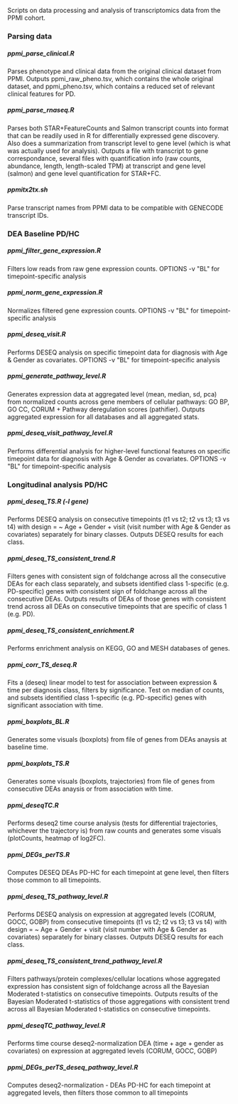 Scripts on data processing and analysis of transcriptomics data from the PPMI cohort. 

### Parsing data

##### ppmi_parse_clinical.R
Parses phenotype and clinical data from the original clinical dataset from PPMI. Outputs ppmi_raw_pheno.tsv, which contains the whole original dataset, and ppmi_pheno.tsv, which contains a reduced set of relevant clinical features for PD.

##### ppmi_parse_rnaseq.R
Parses both STAR+FeatureCounts and Salmon transcript counts into format that can be readily used in R for differentially expressed gene discovery. Also does a summarization from transcript level to gene level (which is what was actually used for analysis). Outputs a file with transcript to gene correspondance, several files with quantification info (raw counts, abundance, length, length-scaled TPM) at transcript and gene level (salmon) and gene level quantification for STAR+FC.

##### ppmitx2tx.sh
Parse transcript names from PPMI data to be compatible with GENECODE transcript IDs.


### DEA Baseline PD/HC

##### ppmi_filter_gene_expression.R
Filters low reads from raw gene expression counts. 
OPTIONS -v "BL" for timepoint-specific analysis

##### ppmi_norm_gene_expression.R
Normalizes filtered gene expression counts. 
OPTIONS -v "BL" for timepoint-specific analysis

##### ppmi_deseq_visit.R 
Performs DESEQ analysis on specific timepoint data for diagnosis with Age & Gender as covariates.
OPTIONS -v "BL" for timepoint-specific analysis

##### ppmi_generate_pathway_level.R 
Generates expression data at aggregated level (mean, median, sd, pca) from normalized counts across gene members of cellular pathways: GO BP, GO CC, CORUM + Pathway deregulation scores (pathifier). Outputs aggregated expression for all databases and all aggregated stats.

##### ppmi_deseq_visit_pathway_level.R 
Performs differential analysis for higher-level functional features on specific timepoint data for diagnosis with Age & Gender as covariates.
OPTIONS -v "BL" for timepoint-specific analysis


### Longitudinal analysis PD/HC

##### ppmi_deseq_TS.R (-l gene)
Performs DESEQ analysis on consecutive timepoints (t1 vs t2; t2 vs t3; t3 vs t4) with design = ~ Age + Gender + visit (visit number with Age & Gender as covariates) separately for binary classes. Outputs DESEQ results for each class. 

##### ppmi_deseq_TS_consistent_trend.R
Filters genes with consistent sign of foldchange across all the consecutive DEAs for each class separately, and subsets identified class 1-specific (e.g. PD-specific) genes with consistent sign of foldchange across all the consecutive DEAs. Outputs results of DEAs of those genes with consistent trend across all DEAs on consecutive timepoints that are specific of class 1 (e.g. PD).

##### ppmi_deseq_TS_consistent_enrichment.R
Performs enrichment analysis on KEGG, GO and MESH databases of genes.

##### ppmi_corr_TS_deseq.R
Fits a (deseq) linear model to test for association between expression & time per diagnosis class, filters by significance. Test on median of counts, and subsets identified class 1-specific (e.g. PD-specific) genes with significant association with time.

##### ppmi_boxplots_BL.R
Generates some visuals (boxplots) from file of genes from DEAs anaysis at baseline time.

##### ppmi_boxplots_TS.R
Generates some visuals (boxplots, trajectories) from file of genes from consecutive DEAs anaysis or from association with time.

##### ppmi_deseqTC.R
Performs deseq2 time course analysis (tests for differential trajectories, whichever the trajectory is) from raw counts and generates some visuals (plotCounts, heatmap of log2FC).

##### ppmi_DEGs_perTS.R
Computes DESEQ DEAs PD-HC for each timepoint at gene level, then filters those common to all timepoints.

##### ppmi_deseq_TS_pathway_level.R
Performs DESEQ analysis on expression at aggregated levels (CORUM, GOCC, GOBP) from consecutive timepoints (t1 vs t2; t2 vs t3; t3 vs t4) with design = ~ Age + Gender + visit (visit number with Age & Gender as covariates) separately for binary classes. Outputs DESEQ results for each class.

##### ppmi_deseq_TS_consistent_trend_pathway_level.R
Filters pathways/protein complexes/cellular locations whose aggregated expression has consistent sign of foldchange across all the Bayesian Moderated t-statistics on consecutive timepoints. Outputs results of the Bayesian Moderated t-statistics of those aggregations with consistent trend across all Bayesian Moderated t-statistics on consecutive timepoints.

##### ppmi_deseqTC_pathway_level.R
Performs time course deseq2-normalization DEA (time + age + gender as covariates) on expression at aggregated levels (CORUM, GOCC, GOBP) 

##### ppmi_DEGs_perTS_deseq_pathway_level.R
Computes deseq2-normalization - DEAs PD-HC for each timepoint at aggregated levels, then filters those common to all timepoints

